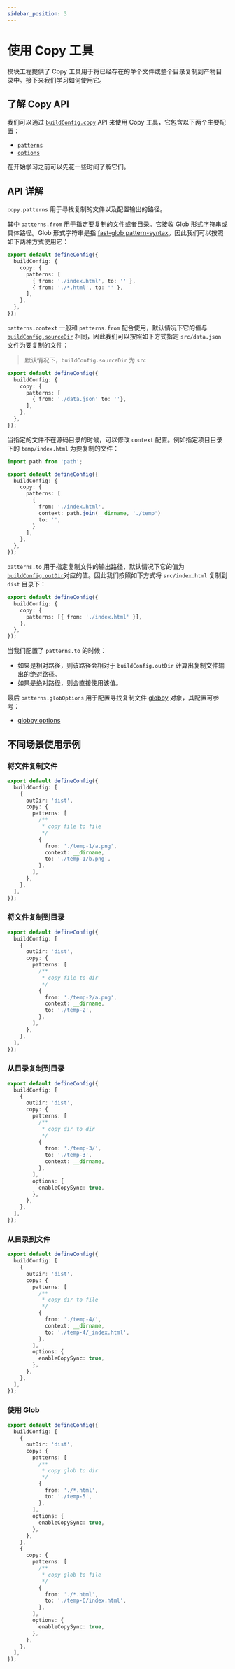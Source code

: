 ```yaml
---
sidebar_position: 3
---
```


# 使用 Copy 工具

模块工程提供了 Copy 工具用于将已经存在的单个文件或整个目录复制到产物目录中。接下来我们学习如何使用它。

## 了解 Copy API

我们可以通过 [`buildConfig.copy`](/api/config/build-config#copy) API 来使用 Copy 工具，它包含以下两个主要配置：

- [`patterns`](/api/config/build-config#copypatterns)
- [`options`](/api/config/build-config#copyoptions)

在开始学习之前可以先花一些时间了解它们。

## API 详解

`copy.patterns` 用于寻找复制的文件以及配置输出的路径。

其中 `patterns.from` 用于指定要复制的文件或者目录。它接收 Glob 形式字符串或具体路径。Glob 形式字符串是指 [fast-glob pattern-syntax](https://github.com/mrmlnc/fast-glob#pattern-syntax)。因此我们可以按照如下两种方式使用它：

```ts
export default defineConfig({
  buildConfig: {
    copy: {
      patterns: [
        { from: './index.html', to: '' },
        { from: './*.html', to: '' },
      ],
    },
  },
});
```

`patterns.context` 一般和 `patterns.from` 配合使用，默认情况下它的值与 [`buildConfig.sourceDir`](/api/config/build-config#sourcedir) 相同，因此我们可以按照如下方式指定 `src/data.json` 文件为要复制的文件：

> 默认情况下，`buildConfig.sourceDir` 为 `src`

```ts
export default defineConfig({
  buildConfig: {
    copy: {
      patterns: [
        { from: './data.json' to: ''},
      ],
    },
  },
});
```

当指定的文件不在源码目录的时候，可以修改 `context` 配置。例如指定项目目录下的 `temp/index.html` 为要复制的文件：

```ts
import path from 'path';

export default defineConfig({
  buildConfig: {
    copy: {
      patterns: [
        {
          from: './index.html',
          context: path.join(__dirname, './temp')
          to: '',
        }
      ],
    },
  },
});
```

`patterns.to` 用于指定复制文件的输出路径，默认情况下它的值为 [`buildConfig.outDir`](/api/config/build-config#outDir)对应的值。因此我们按照如下方式将 `src/index.html` 复制到 `dist` 目录下：

```ts
export default defineConfig({
  buildConfig: {
    copy: {
      patterns: [{ from: './index.html' }],
    },
  },
});
```

当我们配置了 `patterns.to` 的时候：

- 如果是相对路径，则该路径会相对于 `buildConfig.outDir` 计算出复制文件输出的绝对路径。
- 如果是绝对路径，则会直接使用该值。

最后 `patterns.globOptions` 用于配置寻找复制文件 [globby](https://github.com/sindresorhus/globby) 对象，其配置可参考：

- [globby.options](https://github.com/sindresorhus/globby#options)

## 不同场景使用示例

### 将文件复制文件

```ts
export default defineConfig({
  buildConfig: [
    {
      outDir: 'dist',
      copy: {
        patterns: [
          /**
           * copy file to file
           */
          {
            from: './temp-1/a.png',
            context: __dirname,
            to: './temp-1/b.png',
          },
        ],
      },
    },
  ],
});
```

### 将文件复制到目录

```ts
export default defineConfig({
  buildConfig: [
    {
      outDir: 'dist',
      copy: {
        patterns: [
          /**
           * copy file to dir
           */
          {
            from: './temp-2/a.png',
            context: __dirname,
            to: './temp-2',
          },
        ],
      },
    },
  ],
});
```

### 从目录复制到目录

```ts
export default defineConfig({
  buildConfig: [
    {
      outDir: 'dist',
      copy: {
        patterns: [
          /**
           * copy dir to dir
           */
          {
            from: './temp-3/',
            to: './temp-3',
            context: __dirname,
          },
        ],
        options: {
          enableCopySync: true,
        },
      },
    },
  ],
});
```

### 从目录到文件

```ts
export default defineConfig({
  buildConfig: [
    {
      outDir: 'dist',
      copy: {
        patterns: [
          /**
           * copy dir to file
           */
          {
            from: './temp-4/',
            context: __dirname,
            to: './temp-4/_index.html',
          },
        ],
        options: {
          enableCopySync: true,
        },
      },
    },
  ],
});
```

### 使用 Glob

```ts
export default defineConfig({
  buildConfig: [
    {
      outDir: 'dist',
      copy: {
        patterns: [
          /**
           * copy glob to dir
           */
          {
            from: './*.html',
            to: './temp-5',
          },
        ],
        options: {
          enableCopySync: true,
        },
      },
    },
    {
      copy: {
        patterns: [
          /**
           * copy glob to file
           */
          {
            from: './*.html',
            to: './temp-6/index.html',
          },
        ],
        options: {
          enableCopySync: true,
        },
      },
    },
  ],
});
```
